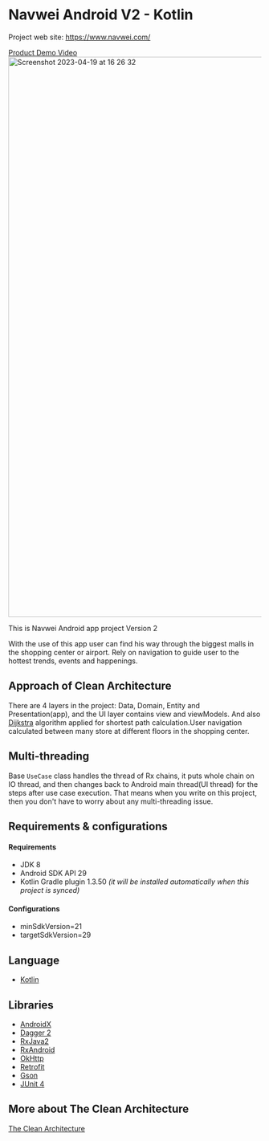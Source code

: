 # Navwei Android V2 - Kotlin
Project web site: https://www.navwei.com/

[Product Demo Video](https://www.instagram.com/p/B9L0W41AJYG/?utm_source=ig_web_button_share_sheet)
<img width="1116" alt="Screenshot 2023-04-19 at 16 26 32" src="https://user-images.githubusercontent.com/3584359/233125880-19b8ae39-0560-46f0-a2aa-1f4e74295046.png">


This is Navwei Android app project Version 2

With the use of this app user can find his way through the biggest malls in the shopping center or airport. Rely on navigation to guide user to the hottest trends, events and happenings.


## Approach of Clean Architecture 
There are 4 layers in the project: Data, Domain, Entity and Presentation(app), and the UI layer contains view and viewModels.
And also [Dijkstra](https://en.wikipedia.org/wiki/Dijkstra%27s_algorithm) algorithm applied for shortest path calculation.User navigation calculated between many store at different floors in the shopping center.


## Multi-threading
Base `UseCase` class handles the thread of Rx chains, it puts  whole chain on IO thread, and then changes back to Android main thread(UI thread) for the steps after use case execution. That means when you write on this project, then you don't have to worry about any multi-threading issue.

## Requirements &amp; configurations
#### Requirements
- JDK 8
- Android SDK API 29
- Kotlin Gradle plugin 1.3.50 *(it will be installed automatically when this project is synced)*

#### Configurations
- minSdkVersion=21
- targetSdkVersion=29

## Language
*   [Kotlin](https://kotlinlang.org/)

## Libraries
*   [AndroidX](https://developer.android.com/jetpack/androidx)
*   [Dagger 2](https://google.github.io/dagger/)
*   [RxJava2](https://github.com/ReactiveX/RxJava/wiki/What's-different-in-2.0)
*   [RxAndroid](https://github.com/ReactiveX/RxAndroid)
*   [OkHttp](http://square.github.io/okhttp/)
*   [Retrofit](http://square.github.io/retrofit/)
*   [Gson](https://github.com/google/gson)
*   [JUnit 4](https://junit.org/junit4/)


## More about The Clean Architecture

[The Clean Architecture](https://8thlight.com/blog/uncle-bob/2012/08/13/the-clean-architecture.html)


